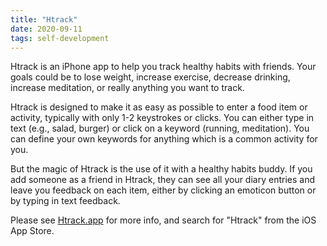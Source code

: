 ```yaml
---
title: "Htrack"
date: 2020-09-11
tags: self-development
---
```


<p>Htrack is an iPhone app to help you track healthy habits with
friends. Your goals could be to lose weight, increase exercise,
decrease drinking, increase meditation, or really anything you want
to track.

</p><p>Htrack is designed to make it as easy as possible to enter a food
item or activity, typically with only 1-2 keystrokes or clicks. You
can either type in text (e.g., salad, burger) or click on a keyword
(running, meditation). You can define your own keywords for anything
which is a common activity for you.

</p><p>But the magic of Htrack is the use of it with a healthy habits
buddy. If you add someone as a friend in Htrack, they can see all your
diary entries and leave you feedback on each item, either by clicking
an emoticon button or by typing in text feedback.
  
</p><p>Please see <a href="https://www.htrack.app">Htrack.app</a> for more
info, and search for "Htrack" from the iOS App Store.


</p></td>
